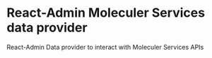 # React-Admin Moleculer Services data provider
React-Admin Data provider to interact with Moleculer Services APIs
